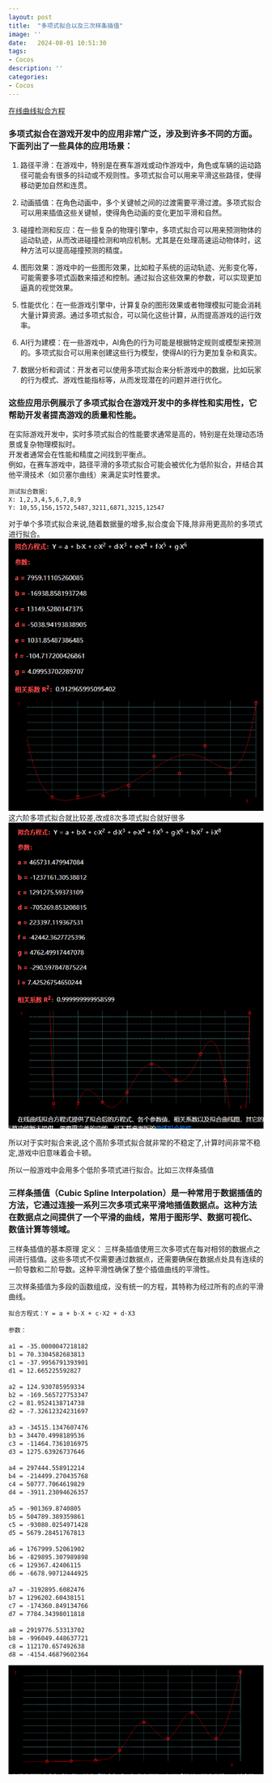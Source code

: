 ```yaml
---
layout: post
title:  "多项式拟合以及三次样条插值"
image: ''
date:   2024-08-01 10:51:30
tags:
- Cocos
description: ''
categories: 
- Cocos
---
```

[在线曲线拟合方程](http://www.qinms.com/webapp/curvefit/cf.aspx)
### 多项式拟合在游戏开发中的应用非常广泛，涉及到许多不同的方面。下面列出了一些具体的应用场景：

1. 路径平滑：在游戏中，特别是在赛车游戏或动作游戏中，角色或车辆的运动路径可能会有很多的抖动或不规则性。多项式拟合可以用来平滑这些路径，使得移动更加自然和连贯。

2. 动画插值：在角色动画中，多个关键帧之间的过渡需要平滑过渡。多项式拟合可以用来插值这些关键帧，使得角色动画的变化更加平滑和自然。

3. 碰撞检测和反应：在一些复杂的物理引擎中，多项式拟合可以用来预测物体的运动轨迹，从而改进碰撞检测和响应机制。尤其是在处理高速运动物体时，这种方法可以提高碰撞预测的精度。

4. 图形效果：游戏中的一些图形效果，比如粒子系统的运动轨迹、光影变化等，可能需要多项式函数来描述和控制。通过拟合这些效果的参数，可以实现更加逼真的视觉效果。

5. 性能优化：在一些游戏引擎中，计算复杂的图形效果或者物理模拟可能会消耗大量计算资源。通过多项式拟合，可以简化这些计算，从而提高游戏的运行效率。

6. AI行为建模：在一些游戏中，AI角色的行为可能是根据特定规则或模型来预测的。多项式拟合可以用来创建这些行为模型，使得AI的行为更加复杂和真实。

7. 数据分析和调试：开发者可以使用多项式拟合来分析游戏中的数据，比如玩家的行为模式、游戏性能指标等，从而发现潜在的问题并进行优化。

### 这些应用示例展示了多项式拟合在游戏开发中的多样性和实用性，它帮助开发者提高游戏的质量和性能。


在实际游戏开发中，实时多项式拟合的性能要求通常是高的，特别是在处理动态场景或复杂物理模拟时。  
开发者通常会在性能和精度之间找到平衡点。  
例如，在赛车游戏中，路径平滑的多项式拟合可能会被优化为低阶拟合，并结合其他平滑技术（如贝塞尔曲线）来满足实时性要求。
```
测试拟合数据:
X: 1,2,3,4,5,6,7,8,9
Y: 10,55,156,1572,5487,3211,6871,3215,12547
```
对于单个多项式拟合来说,随着数据量的增多,拟合度会下降,除非用更高阶的多项式进行拟合。
![图片](..\assets\img\cocos\duoxiangsinihe1.png)
这六阶多项式拟合就比较差,改成8次多项式拟合就好很多  
![图片](..\assets\img\cocos\duoxiangshinihe2.png)

所以对于实时拟合来说,这个高阶多项式拟合就非常的不稳定了,计算时间非常不稳定,游戏中旧意味着会卡顿。  

所以一般游戏中会用多个低阶多项式进行拟合。比如三次样条插值  
### 三样条插值（Cubic Spline Interpolation）是一种常用于数据插值的方法，它通过连接一系列三次多项式来平滑地插值数据点。这种方法在数据点之间提供了一个平滑的曲线，常用于图形学、数据可视化、数值计算等领域。

三样条插值的基本原理
定义：
三样条插值使用三次多项式在每对相邻的数据点之间进行插值。这些多项式不仅需要通过数据点，还需要确保在数据点处具有连续的一阶导数和二阶导数。这种平滑性确保了整个插值曲线的平滑性。

三次样条插值为多段的函数组成，没有统一的方程，其特称为经过所有的点的平滑曲线。
```
拟合方程式：Y = a + b·X + c·X2 + d·X3

参数：

a1 = -35.0000047218182
b1 = 70.3304582683813
c1 = -37.9956791393901
d1 = 12.665225592827

a2 = 124.930785959334
b2 = -169.565727753347
c2 = 81.9524138714738
d2 = -7.32612324231697

a3 = -34515.1347607476
b3 = 34470.4998189536
c3 = -11464.7361016975
d3 = 1275.63926737646

a4 = 297444.558912214
b4 = -214499.270435768
c4 = 50777.7064619829
d4 = -3911.23094626357

a5 = -901369.8740805
b5 = 504789.389359861
c5 = -93080.0254971428
d5 = 5679.28451767813

a6 = 1767999.52061902
b6 = -829895.307989898
c6 = 129367.42406115
d6 = -6678.90712444925

a7 = -3192895.6082476
b7 = 1296202.60438151
c7 = -174360.849134766
d7 = 7784.34398011818

a8 = 2919776.53313702
b8 = -996049.448637721
c8 = 112170.657492638
d8 = -4154.46879602364
```
![图片](..\assets\img\cocos\sanciduoyangtiao.png)